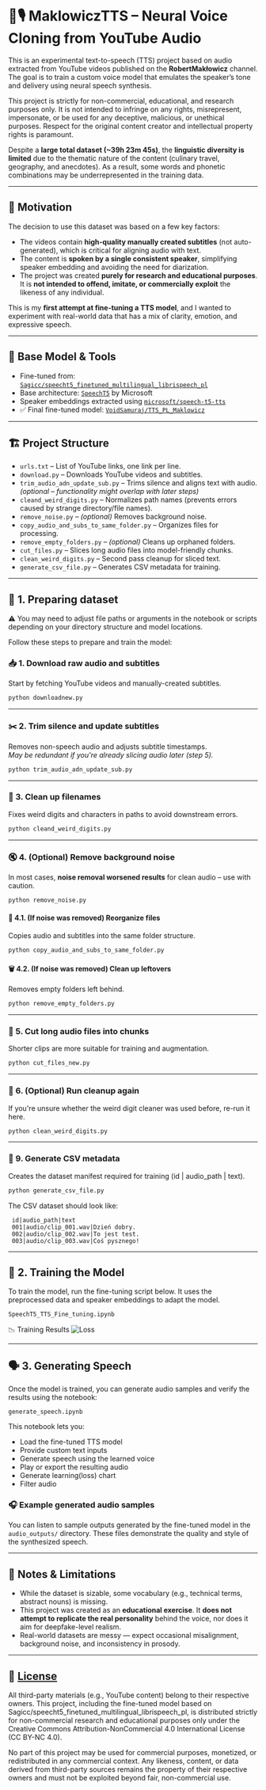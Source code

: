 # 🧠🎙️ MaklowiczTTS – Neural Voice Cloning from YouTube Audio

This is an experimental text-to-speech (TTS) project based on audio extracted from YouTube videos published on the **RobertMakłowicz** channel. The goal is to train a custom voice model that emulates the speaker’s tone and delivery using neural speech synthesis.

This project is strictly for non-commercial, educational, and research purposes only. It is not intended to infringe on any rights, misrepresent, impersonate, or be used for any deceptive, malicious, or unethical purposes. Respect for the original content creator and intellectual property rights is paramount.

Despite a **large total dataset (~39h 23m 45s)**, the **linguistic diversity is limited** due to the thematic nature of the content (culinary travel, geography, and anecdotes). As a result, some words and phonetic combinations may be underrepresented in the training data.

---

## 🎯 Motivation

The decision to use this dataset was based on a few key factors:

- The videos contain **high-quality manually created subtitles** (not auto-generated), which is critical for aligning audio with text.
- The content is **spoken by a single consistent speaker**, simplifying speaker embedding and avoiding the need for diarization.
- The project was created **purely for research and educational purposes**.  
  It is **not intended to offend, imitate, or commercially exploit** the likeness of any individual.

This is my **first attempt at fine-tuning a TTS model**, and I wanted to experiment with real-world data that has a mix of clarity, emotion, and expressive speech.

---

## 🧪 Base Model & Tools

- Fine-tuned from: [`Sagicc/speecht5_finetuned_multilingual_librispeech_pl`](https://huggingface.co/Sagicc/speecht5_finetuned_multilingual_librispeech_pl)
- Base architecture: [`SpeechT5`](https://huggingface.co/microsoft/speecht5_tts) by Microsoft
- Speaker embeddings extracted using [`microsoft/speech-t5-tts`](https://huggingface.co/microsoft/speecht5_vc)
- ✅ Final fine-tuned model: [`VoidSamuraj/TTS_PL_Maklowicz`](https://huggingface.co/VoidSamuraj/TTS_PL_Maklowicz)

---

## 🏗️ Project Structure
- `urls.txt` – List of YouTube links, one link per line.
- `download.py` – Downloads YouTube videos and subtitles.
- `trim_audio_adn_update_sub.py` – Trims silence and aligns text with audio. *(optional – functionality might overlap with later steps)*
- `cleand_weird_digits.py` – Normalizes path names (prevents errors caused by strange directory/file names).
- `remove_noise.py` – *(optional)* Removes background noise.
- `copy_audio_and_subs_to_same_folder.py` – Organizes files for processing.
- `remove_empty_folders.py` – *(optional)* Cleans up orphaned folders.
- `cut_files.py` – Slices long audio files into model-friendly chunks.
- `clean_weird_digits.py` – Second pass cleanup for sliced text.
- `generate_csv_file.py` – Generates CSV metadata for training.

---

## 🚀 1. Preparing dataset

⚠️ You may need to adjust file paths or arguments in the notebook or scripts depending on your directory structure and model locations.

Follow these steps to prepare and train the model:


### 📥 1. Download raw audio and subtitles  
Start by fetching YouTube videos and manually-created subtitles.

```bash
python downloadnew.py
```

---

### ✂️ 2. Trim silence and update subtitles  
Removes non-speech audio and adjusts subtitle timestamps.  
*May be redundant if you're already slicing audio later (step 5).*

```bash
python trim_audio_adn_update_sub.py
```

---

### 🧹 3. Clean up filenames  
Fixes weird digits and characters in paths to avoid downstream errors.

```bash
python cleand_weird_digits.py
```

---

### 🔇 4. (Optional) Remove background noise  
In most cases, **noise removal worsened results** for clean audio – use with caution.

```bash
python remove_noise.py
```

#### 📁 4.1. (If noise was removed) Reorganize files  
Copies audio and subtitles into the same folder structure.

```bash
python copy_audio_and_subs_to_same_folder.py
```

#### 🗑️ 4.2. (If noise was removed) Clean up leftovers  
Removes empty folders left behind.

```bash
python remove_empty_folders.py
```

---

### 🔪 5. Cut long audio files into chunks  
Shorter clips are more suitable for training and augmentation.

```bash
python cut_files_new.py
```

---

### 🧽 6. (Optional) Run cleanup again  
If you're unsure whether the weird digit cleaner was used before, re-run it here.

```bash
python clean_weird_digits.py
```

---

### 📄 9. Generate CSV metadata  
Creates the dataset manifest required for training (id | audio_path | text).

```bash
python generate_csv_file.py
```


The CSV dataset should look like:

```csv
 id|audio_path|text
 001|audio/clip_001.wav|Dzień dobry.
 002|audio/clip_002.wav|To jest test.
 003|audio/clip_003.wav|Coś pysznego!
```
---
## 🚀 2. Training the Model

To train the model, run the fine-tuning script below. It uses the preprocessed data and speaker embeddings to adapt the model.
```
SpeechT5_TTS_Fine_tuning.ipynb
```
📉 Training Results
![Loss](output.png)

---

## 🗣️ 3. Generating Speech

Once the model is trained, you can generate audio samples and verify the results using the notebook:

```
generate_speech.ipynb
```
This notebook lets you:
- Load the fine-tuned TTS model
- Provide custom text inputs
- Generate speech using the learned voice
- Play or export the resulting audio
- Generate learning(loss) chart
- Filter audio

### 🎧 Example generated audio samples

You can listen to sample outputs generated by the fine-tuned model in the `audio_outputs/` directory. These files demonstrate the quality and style of the synthesized speech.

---

## 🧾 Notes & Limitations

- While the dataset is sizable, some vocabulary (e.g., technical terms, abstract nouns) is missing.
- This project was created as an **educational exercise**. It **does not attempt to replicate the real personality** behind the voice, nor does it aim for deepfake-level realism.
- Real-world datasets are messy — expect occasional misalignment, background noise, and inconsistency in prosody.

---

## 📜 [License](LICENSE)

All third-party materials (e.g., YouTube content) belong to their respective owners. This project, including the fine-tuned model based on Sagicc/speecht5_finetuned_multilingual_librispeech_pl, is distributed strictly for non-commercial research and educational purposes only under the Creative Commons Attribution-NonCommercial 4.0 International License (CC BY-NC 4.0).

No part of this project may be used for commercial purposes, monetized, or redistributed in any commercial context. Any likeness, content, or data derived from third-party sources remains the property of their respective owners and must not be exploited beyond fair, non-commercial use.

